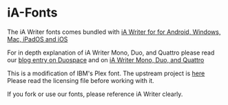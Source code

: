 # iA-Fonts

The iA Writer fonts comes bundled with [iA Writer for for Android, Windows, Mac, iPadOS and iOS](https://ia.net/writer)

For in depth explanation of iA Writer Mono, Duo, and Quattro please read our [blog entry on Duospace](https://ia.net/topics/in-search-of-the-perfect-writing-font) and on [iA Writer Mono, Duo, and Quattro](https://ia.net/topics/a-typographic-christmas)

This is a modification of IBM's Plex font. 
The upstream project is [here](https://github.com/IBM/plex)
Please read the licensing file before working with it. 

If you fork or use our fonts, please reference iA Writer clearly.

